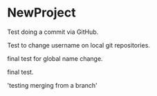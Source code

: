 # NewProject

Test doing a commit via GitHub.

Test to change username on local git repositories.

final test for global name change.

final test.

'testing merging from a branch'